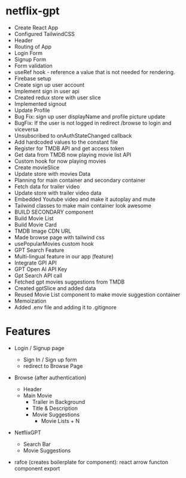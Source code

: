 # netflix-gpt
- Create React App
- Configured TailwindCSS
- Header
- Routing of App
- Login Form
- Signup Form
- Form validation
- useRef hook - reference a value that is not needed for rendering.
- Firebase setup
- Create sign up user account
- Implement sign in user api
- Created redux store with user slice
- Implemented signout
- Update Profile
- Bug Fix: sign up user displayName and profile picture update
- BugFix: If the user is not logged in redirect /browse to login and viceversa
- Unsubscribed to onAuthStateChanged callback
- Add hardcoded values to the constant file
- Register for TMDB API and get access token
- Get data from TMDB now playing movie list API
- Custom hook for now playing movies
- Create movieSlice
- Update store with movies Data
- Planning for main container and secondary container
- Fetch data for trailer video
- Update store with trailer video data
- Embedded Youtube video and make it autoplay and mute
- Tailwind classes to make main container look awesome
- BUILD SECONDARY component
- Build Movie List
- Build Movie Card
- TMDB Image CDN URL
- Made browse page with tailwind css
- usePopularMovies custom hook
- GPT Search Feature
- Multi-lingual feature in our app (feature)
- Integrate GPI API
- GPT Open AI API Key
- Gpt Search API call
- Fetched gpt movies suggestions from TMDB
- Created gptSlice and added data
- Reused Movie List component to make movie suggestion container
- Memoization
- Added .env file and adding it to .gitignore

# Features
- Login / Signup page 
    - Sign In / Sign up form
    - redirect to Browse Page
- Browse (after authentication)
    - Header
    - Main Movie
        - Trailer in Background
        - Title & Description
        - Movie Suggestions
            - Movie Lists + N

- NetflixGPT 
    - Search Bar
    - Movie Suggestions

- rafce (creates boilerplate for component): react arrow functon component export



